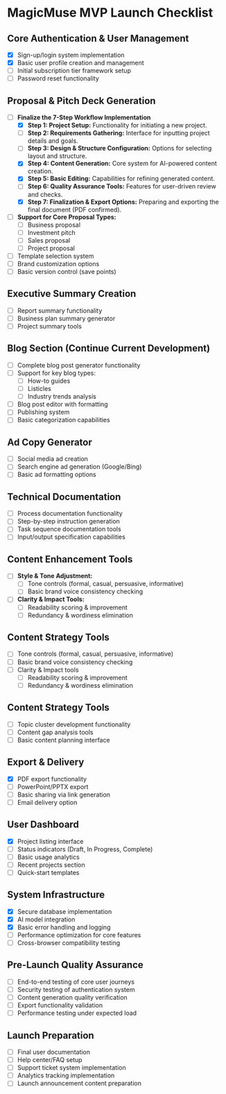 # MagicMuse MVP Launch Checklist

## Core Authentication & User Management
- [x] Sign-up/login system implementation
- [x] Basic user profile creation and management
- [ ] Initial subscription tier framework setup
- [ ] Password reset functionality

## Proposal & Pitch Deck Generation
- [ ] **Finalize the 7-Step Workflow Implementation**
  - [x] **Step 1: Project Setup:** Functionality for initiating a new project.
  - [ ] **Step 2: Requirements Gathering:** Interface for inputting project details and goals.
  - [ ] **Step 3: Design & Structure Configuration:** Options for selecting layout and structure.
  - [x] **Step 4: Content Generation:** Core system for AI-powered content creation.
  - [x] **Step 5: Basic Editing:** Capabilities for refining generated content.
  - [ ] **Step 6: Quality Assurance Tools:** Features for user-driven review and checks.
  - [x] **Step 7: Finalization & Export Options:** Preparing and exporting the final document (PDF confirmed).
- [ ] **Support for Core Proposal Types:**
  - [ ] Business proposal
  - [ ] Investment pitch
  - [ ] Sales proposal
  - [ ] Project proposal
- [ ] Template selection system
- [ ] Brand customization options
- [ ] Basic version control (save points)

## Executive Summary Creation
- [ ] Report summary functionality
- [ ] Business plan summary generator
- [ ] Project summary tools

## Blog Section (Continue Current Development)
- [ ] Complete blog post generator functionality
- [ ] Support for key blog types:
  - [ ] How-to guides
  - [ ] Listicles
  - [ ] Industry trends analysis
- [ ] Blog post editor with formatting
- [ ] Publishing system
- [ ] Basic categorization capabilities

## Ad Copy Generator
- [ ] Social media ad creation
- [ ] Search engine ad generation (Google/Bing)
- [ ] Basic ad formatting options

## Technical Documentation
- [ ] Process documentation functionality
- [ ] Step-by-step instruction generation
- [ ] Task sequence documentation tools
- [ ] Input/output specification capabilities

## Content Enhancement Tools
- [ ] **Style & Tone Adjustment:**
  - [ ] Tone controls (formal, casual, persuasive, informative)
  - [ ] Basic brand voice consistency checking
- [ ] **Clarity & Impact Tools:**
  - [ ] Readability scoring & improvement
  - [ ] Redundancy & wordiness elimination

## Content Strategy Tools
  - [ ] Tone controls (formal, casual, persuasive, informative)
  - [ ] Basic brand voice consistency checking
- [ ] Clarity & Impact tools
  - [ ] Readability scoring & improvement
  - [ ] Redundancy & wordiness elimination

## Content Strategy Tools
- [ ] Topic cluster development functionality
- [ ] Content gap analysis tools
- [ ] Basic content planning interface

## Export & Delivery
- [x] PDF export functionality
- [ ] PowerPoint/PPTX export
- [ ] Basic sharing via link generation
- [ ] Email delivery option

## User Dashboard
- [x] Project listing interface
- [ ] Status indicators (Draft, In Progress, Complete)
- [ ] Basic usage analytics
- [ ] Recent projects section
- [ ] Quick-start templates

## System Infrastructure
- [x] Secure database implementation
- [x] AI model integration
- [x] Basic error handling and logging
- [ ] Performance optimization for core features
- [ ] Cross-browser compatibility testing

## Pre-Launch Quality Assurance
- [ ] End-to-end testing of core user journeys
- [ ] Security testing of authentication system
- [ ] Content generation quality verification
- [ ] Export functionality validation
- [ ] Performance testing under expected load

## Launch Preparation
- [ ] Final user documentation
- [ ] Help center/FAQ setup
- [ ] Support ticket system implementation
- [ ] Analytics tracking implementation
- [ ] Launch announcement content preparation
